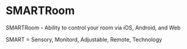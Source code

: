 # SMARTRoom
SMARTRoom - Ability to control your room via iOS, Android, and Web

SMART = Sensory, Monitord, Adjustable, Remote, Technology
